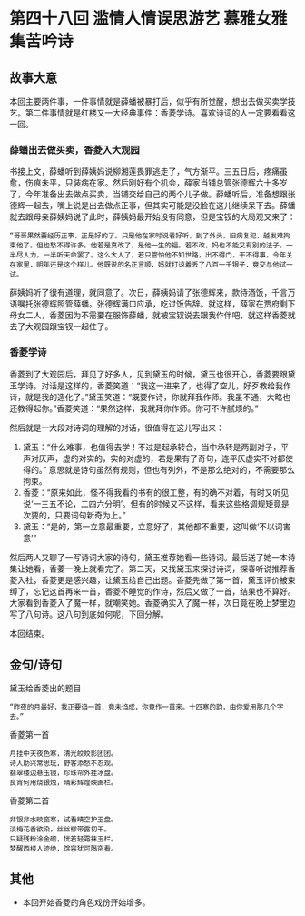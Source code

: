 # 第四十八回 滥情人情误思游艺 慕雅女雅集苦吟诗

## 故事大意

本回主要两件事，一件事情就是薛蟠被暴打后，似乎有所觉醒，想出去做买卖学技艺。第二件事情就是红楼又一大经典事件：香菱学诗。喜欢诗词的人一定要看看这一回。

### 薛蟠出去做买卖，香菱入大观园

书接上文，薛蟠听到薛姨妈说柳湘莲畏罪逃走了，气方渐平。三五日后，疼痛虽愈，伤痕未平，只装病在家。然后刚好有个机会，薛家当铺总管张德辉六十多岁了，今年准备出去做点买卖，当铺交给自己的两个儿子做。薛蟠听后，准备想跟张德辉一起去，嘴上说是出去做点正事，但其实可能是没脸在这儿继续呆下去。薛蟠就去跟母亲薛姨妈说了此时，薛姨妈最开始没有同意，但是宝钗的大局观又来了：

```shell
“哥哥果然要经历正事，正是好的了。只是他在家时说着好听，到了外头，旧病复犯，越发难拘束他了。但也愁不得许多。他若是真改了，是他一生的福。若不改，妈也不能又有别的法子。一半尽人力，一半听天命罢了。这么大人了，若只管怕他不知世路，出不得门，干不得事，今年关在家里，明年还是这个样儿。他既说的名正言顺，妈就打谅着丢了八百一千银子，竟交与他试一试。
```

薛姨妈听了很有道理，就同意了。次日，薛姨妈请了张德辉来，款待酒饭，千言万语嘱托张德辉照管薛蟠。张德辉满口应承，吃过饭告辞。就这样，薛家在贾府剩下母女二人，香菱因为不需要在服饰薛蟠，就被宝钗说去跟我作伴吧，就这样香菱就去了大观园跟宝钗一起住了。

### 香菱学诗

香菱到了大观园后，拜见了好多人，见到黛玉的时候，黛玉也很开心，香菱要跟黛玉学诗，对话是这样的，香菱笑道：“我这一进来了，也得了空儿，好歹教给我作诗，就是我的造化了。”黛玉笑道：“既要作诗，你就拜我作师。我虽不通，大略也还教得起你。”香菱笑道：“果然这样，我就拜你作师。你可不许腻烦的。”

然后就是一大段对诗词的理解的对话，很值得在这儿写出来：

1. 黛玉：“什么难事，也值得去学！不过是起承转合，当中承转是两副对子，平声对仄声，虚的对实的，实的对虚的，若是果有了奇句，连平仄虚实不对都使得的。” 意思就是诗句虽然有规则，但也有列外，不是那么绝对的，不需要那么拘束。
2. 香菱：“原来如此，怪不得我看的书有的很工整，有的确不对着，有时又听见说‘一三五不论，二四六分明’。但有的时候又不这样，看来这些格调规矩竟是次要的，只要词句新奇为上。” 
3. 黛玉：“是的，第一立意最重要，立意好了，其他都不重要，这叫做‘不以词害意’”

然后两人又聊了一写诗词大家的诗句，黛玉推荐她看一些诗词。最后送了她一本诗集让她看，香菱一晚上就看完了。第二天，又找黛玉来探讨诗词，探春听说推荐香菱入社，香菱更是感兴趣，让黛玉给自己出题。香菱先做了第一首，黛玉评价被束缚了，忘记这首再来一首，香菱不睡觉的作诗，然后又做了一首，结果也不算好。大家看到香菱入了魔一样，就嘲笑她。香菱确实入了魔一样，次日竟在晚上梦里边写了八句诗。这八句到底如何呢，下回分解。

本回结束。

## 金句/诗句

黛玉给香菱出的题目

```shell
“昨夜的月最好，我正要诌一首，竟未诌成，你竟作一首来。十四寒的韵，由你爱用那几个字去。”
```

香菱第一首

```shell
月挂中天夜色寒，清光皎皎影团团。
诗人助兴常思玩，野客添愁不忍观。
翡翠楼边悬玉镜，珍珠帘外挂冰盘。
良宵何用烧银烛，晴彩辉煌映画栏。
```

香菱第二首

```shell
非银非水映窗寒，试看晴空护玉盘。
淡梅花香欲染，丝丝柳带露初干。
只疑残粉涂金砌，恍若轻霜抹玉栏。
梦醒西楼人迹绝，馀容犹可隔帘看。
```

## 其他

* 本回开始香菱的角色戏份开始增多。
